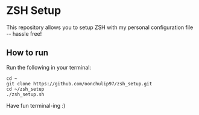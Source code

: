 # **ZSH Setup**

This repository allows you to setup ZSH with my personal configuration file -- hassle free!

## **How to run**

Run the following in your terminal:

```
cd ~
git clone https://github.com/oonchulip97/zsh_setup.git
cd ~/zsh_setup
./zsh_setup.sh
```

Have fun terminal-ing :)
